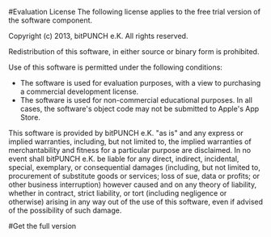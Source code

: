 #Evaluation License
The following license applies to the free trial version of the software component.

Copyright (c) 2013, bitPUNCH e.K.
All rights reserved.

Redistribution of this software, in either source or binary form is prohibited.

Use of this software is permitted under the following conditions:

- The software is used for evaluation purposes, with a view to purchasing a commercial development license.
- The software is used for non-commercial educational purposes. In all cases, the software's object code may not be submitted to Apple's App Store.

This software is provided by bitPUNCH e.K. "as is" and any express or implied warranties, including, but not limited to, the implied warranties of merchantability and fitness for a particular purpose are disclaimed. In no event shall bitPUNCH e.K. be liable for any direct, indirect, incidental, special, exemplary, or consequential damages (including, but not limited to, procurement of substitute goods or services; loss of sue, data or profits; or other business interruption) however caused and on any theory of liability, whether in contract, strict liability, or tort (including negligence or otherwise) arising in any way out of the use of this software, even if advised of the possibility of such damage.


#Get the full version
